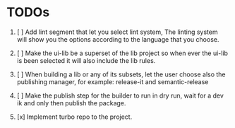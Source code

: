 # TODOs

1. [ ] Add lint segment that let you select lint system, The linting system will show you the options according to the language that you choose.

2. [ ] Make the ui-lib be a superset of the lib project so when ever the ui-lib is been selected it will also include the lib rules.

3. [ ] When building a lib or any of its subsets, let the user choose also the publishing manager, for example: release-it and semantic-release

4. [ ] Make the publish step for the builder to run in dry run, wait for a dev ik and only then publish the package.
5. [x] Implement turbo repo to the project.

